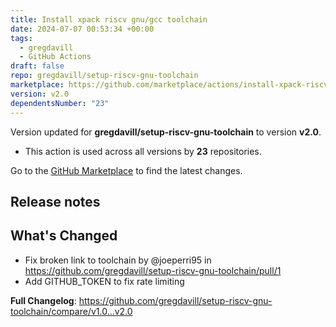 ```yaml
---
title: Install xpack riscv gnu/gcc toolchain
date: 2024-07-07 00:53:34 +00:00
tags:
  - gregdavill
  - GitHub Actions
draft: false
repo: gregdavill/setup-riscv-gnu-toolchain
marketplace: https://github.com/marketplace/actions/install-xpack-riscv-gnu-gcc-toolchain
version: v2.0
dependentsNumber: "23"
---
```



Version updated for **gregdavill/setup-riscv-gnu-toolchain** to version **v2.0**.
- This action is used across all versions by **23** repositories.

Go to the [GitHub Marketplace](https://github.com/marketplace/actions/install-xpack-riscv-gnu-gcc-toolchain) to find the latest changes.

## Release notes

## What's Changed
* Fix broken link to toolchain by @joeperri95 in https://github.com/gregdavill/setup-riscv-gnu-toolchain/pull/1
* Add GITHUB_TOKEN to fix rate limiting

**Full Changelog**: https://github.com/gregdavill/setup-riscv-gnu-toolchain/compare/v1.0...v2.0
